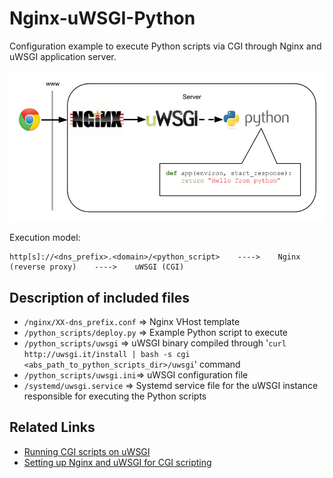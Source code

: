 # Nginx-uWSGI-Python

Configuration example to execute Python scripts via CGI through Nginx and uWSGI application server.

![Minimum uWSGI Stack](min_wsgi_stack.png)

Execution model:

    http[s]://<dns_prefix>.<domain>/<python_script>    ---->    Nginx (reverse proxy)    ---->    uWSGI (CGI)

## Description of included files

* `/nginx/XX-dns_prefix.conf` => Nginx VHost template
* `/python_scripts/deploy.py` => Example Python script to execute
* `/python_scripts/uwsgi` => uWSGI binary compiled through '`curl http://uwsgi.it/install | bash -s cgi <abs_path_to_python_scripts_dir>/uwsgi`' command
* `/python_scripts/uwsgi.ini`=> uWSGI configuration file
* `/systemd/uwsgi.service` => Systemd service file for the uWSGI instance responsible for executing the Python scripts

## Related Links

* [Running CGI scripts on uWSGI](https://uwsgi-docs.readthedocs.io/en/latest/CGI.html)
* [Setting up Nginx and uWSGI for CGI scripting](http://raspberrywebserver.com/cgiscripting/setting-up-nginx-and-uwsgi-for-cgi-scripting.html)
